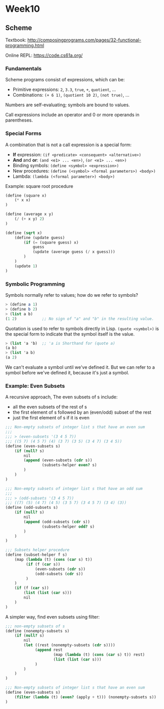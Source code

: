 # Week10

## Scheme

Textbook: http://composingprograms.com/pages/32-functional-programming.html

Online REPL: https://code.cs61a.org/

### Fundamentals

Scheme programs consist of expressions, which can be:

- Primitive expressions: `2`, `3.3`, `true`, `+`, `quotient`, ...
- Combinations: `(+ 6 1)`, `(quotient 10 2)`, `(not true)`, ...

Numbers are self-evaluating; symbols are bound to values.

Call expressions include an operator and 0 or more operands in parentheses.

### Special Forms

A combination that is not a call expression is a special form:

- **If** expression: `(if <predicate> <consequent> <alternative>)`
- **And** and **or**: `(and <e1> ... <en>)`, `(or <e1> ... <en>)`
- Binding symbols: `(define <symbol> <expression>)`
- New procedures: `(define (<symbol> <formal parameters>) <body>)`
- Lambda: `(lambda (<formal parameter>) <body>)`

Example: square root procedure

```scheme
(define (square x)
    (* x x)
)

(define (average x y)
    (/ (+ x y) 2)
)

(define (sqrt x)
    (define (update guess)
        (if (= (square guess) x)
            guess
            (update (average guess (/ x guess)))
        )
    )
    (update 1)
)
```

### Symbolic Programming

Symbols normally refer to values; how do we refer to symbols?

```scheme
> (define a 1)
> (define b 2)
> (list a b)
(1 2)           ;; No sign of "a" and "b" in the resulting value.
```

Quotation is used to refer to symbols directly in Lisp.
`(quote <symbol>)` is the special form to indicate that the symbol itself is the value.

```scheme
> (list 'a 'b)  ;; 'a is Shorthand for (quote a)
(a b)
> (list 'a b)
(a 2)
```

We can't evaluate a symbol until we've defined it.
But we can refer to a symbol before we've defined it, because it's just a symbol.

### Example: Even Subsets

A recursive approach, The even subsets of s include:

- all the even subsets of the rest of s
- the first element of s followed by an (even/odd) subset of the rest
- just the first element of s if it is even

```scheme
;;; Non-empty subsets of integer list s that have an even sum
;;;
;;; > (even-subsets '(3 4 5 7))
;;; ((5 7) (4 5 7) (4) (3 7) (3 5) (3 4 7) (3 4 5))
(define (even-subsets s)
    (if (null? s)
        nil
        (append (even-subsets (cdr s))
                (subsets-helper even? s)
        )
    )
)

;;; Non-empty subsets of integer list s that have an odd sum
;;;
;;; > (odd-subsets '(3 4 5 7))
;;; ((7) (5) (4 7) (4 5) (3 5 7) (3 4 5 7) (3 4) (3))
(define (odd-subsets s)
    (if (null? s)
        nil
        (append (odd-subsets (cdr s))
                (subsets-helper odd? s)
        )
    )
)

;;; Subsets helper procedure
(define (subset-helper f s)
    (map (lambda (t) (cons (car s) t))
         (if (f (car s))
             (even-subsets (cdr s))
             (odd-subsets (cdr s))
         )
    )
    (if (f (car s))
        (list (list (car s)))
        nil
    )
)
```

A simpler way, find even subsets using filter:

```scheme
;;; non-empty subsets of s
(define (nonempty-subsets s)
    (if (null? s)
        nil
        (let ((rest (nonempty-subsets (cdr s))))
             (append rest
                     (map (lambda (t) (cons (car s) t)) rest)
                     (list (list (car s)))
             )
        )
    )
)

;;; Non-empty subsets of integer list s that have an even sum
(define (even-subsets s)
    (filter (lambda (t) (even? (apply + t))) (nonempty-subsets s))
)
```
